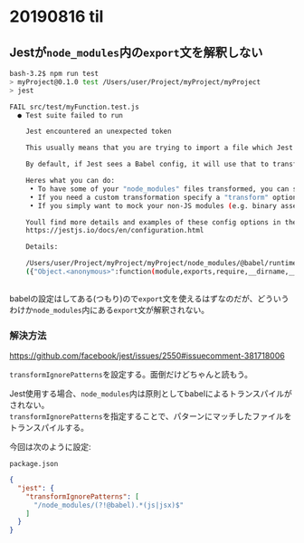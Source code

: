 # 20190816 til

## Jestが`node_modules`内の`export`文を解釈しない

```bash
bash-3.2$ npm run test
> myProject@0.1.0 test /Users/user/Project/myProject/myProject
> jest

FAIL src/test/myFunction.test.js
  ● Test suite failed to run

    Jest encountered an unexpected token

    This usually means that you are trying to import a file which Jest cannot parse, e.g. its not plain JavaScript.

    By default, if Jest sees a Babel config, it will use that to transform your files, ignoring "node_modules".

    Heres what you can do:
     • To have some of your "node_modules" files transformed, you can specify a custom "transformIgnorePatterns" in your config.
     • If you need a custom transformation specify a "transform" option in your config.
     • If you simply want to mock your non-JS modules (e.g. binary assets) you can stub them out with the "moduleNameMapper" config option.

    Youll find more details and examples of these config options in the docs:
    https://jestjs.io/docs/en/configuration.html

    Details:

    /Users/user/Project/myProject/myProject/node_modules/@babel/runtime-corejs2/helpers/esm/classCallCheck.js:1
    ({"Object.<anonymous>":function(module,exports,require,__dirname,__filename,global,jest){export default function _classCallCheck(instance, Constructor) {
                                                                                             ^^^^^^
```

babelの設定はしてある(つもり)ので`export`文を使えるはずなのだが、どういうわけか`node_modules`内にある`export`文が解釈されない。

### 解決方法

https://github.com/facebook/jest/issues/2550#issuecomment-381718006

`transformIgnorePatterns`を設定する。面倒だけどちゃんと読もう。

Jest使用する場合、`node_modules`内は原則としてbabelによるトランスパイルがされない。  
`transformIgnorePatterns`を指定することで、パターンにマッチしたファイルをトランスパイルする。

今回は次のように設定:

`package.json`

```json
{
  "jest": {
    "transformIgnorePatterns": [
      "/node_modules/(?!@babel).*(js|jsx)$"
    ]
  }
}
```

